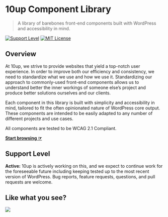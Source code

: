 # 10up Component Library

> A library of barebones front-end components built with WordPress and accessibility in mind.

[![Support Level](https://img.shields.io/badge/support-active-green.svg)](#support-level) [![MIT License](https://img.shields.io/github/license/10up/wp-component-library.svg)](https://github.com/10up/wp-component-library/blob/gh-pages/LICENSE.md)

## Overview

At 10up, we strive to provide websites that yield a top-notch user experience. In order to improve both our efficiency and consistency, we need to standardize what we use and how we use it. Standardizing our approach to commonly-used front-end components allows us to understand better the inner workings of someone else’s project and produce better solutions ourselves and our clients.

Each component in this library is built with simplicity and accessibility in mind, tailored to fit the often opinionated nature of WordPress core output. These components are intended to be easily adapted to any number of different projects and use cases.

All components are tested to be WCAG 2.1 Compliant.

**[Start browsing ☞](https://10up.github.io/wp-component-library/)**

## Support Level

**Active:** 10up is actively working on this, and we expect to continue work for the foreseeable future including keeping tested up to the most recent version of WordPress.  Bug reports, feature requests, questions, and pull requests are welcome.

## Like what you see?

<a href="http://10up.com/contact/"><img src="https://10updotcom-uploads.s3.amazonaws.com/uploads/2016/08/10up_github_banner-2.png"></a>
